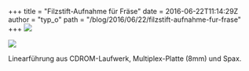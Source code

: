 +++
title = "Filzstift-Aufnahme für Fräse"
date = 2016-06-22T11:14:29Z
author = "typ_o"
path = "/blog/2016/06/22/filzstift-aufnahme-fur-frase"
+++
[![](https://flipdot.org/blog/uploads/plotter1.serendipityThumb.jpg)](https://flipdot.org/blog/uploads/plotter1.jpg)  
  
[![](https://flipdot.org/blog/uploads/plotter2.serendipityThumb.jpg)](https://flipdot.org/blog/uploads/plotter2.jpg)  
  
Linearführung aus CDROM-Laufwerk, Multiplex-Platte (8mm) und Spax.
